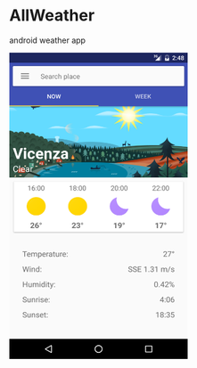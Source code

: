 # AllWeather
android weather app

<!--![screenshot](https://github.com/vise950/AllWeather/blob/master/screenshot/daily.png)-->
<!--![screenshot](https://github.com/vise950/AllWeather/blob/master/screenshot/forecast.png)-->
<!--![screenshot](https://github.com/vise950/AllWeather/blob/master/screenshot/search.png)-->
<img src="https://github.com/vise950/AllWeather/blob/master/screenshot/daily.png"  width="320" height="550">

